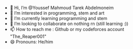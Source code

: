 - 👋 Hi, I’m @Youssef Mahmoud Tarek Abdelmoneim
- 👀 I’m interested in programming, stem and art
- 🌱 I’m currently learning programming and stem
- 💞️ I’m looking to collaborate on nothing rn (still learning :))
- 📫 How to reach me : Github or my codeforces account "The_Reaper001"
- 😄 Pronouns: He/him
  

<!---
Bob-youssef/Bob-youssef is a ✨ special ✨ repository because its `README.md` (this file) appears on your GitHub profile.
You can click the Preview link to take a look at your changes.
--->

